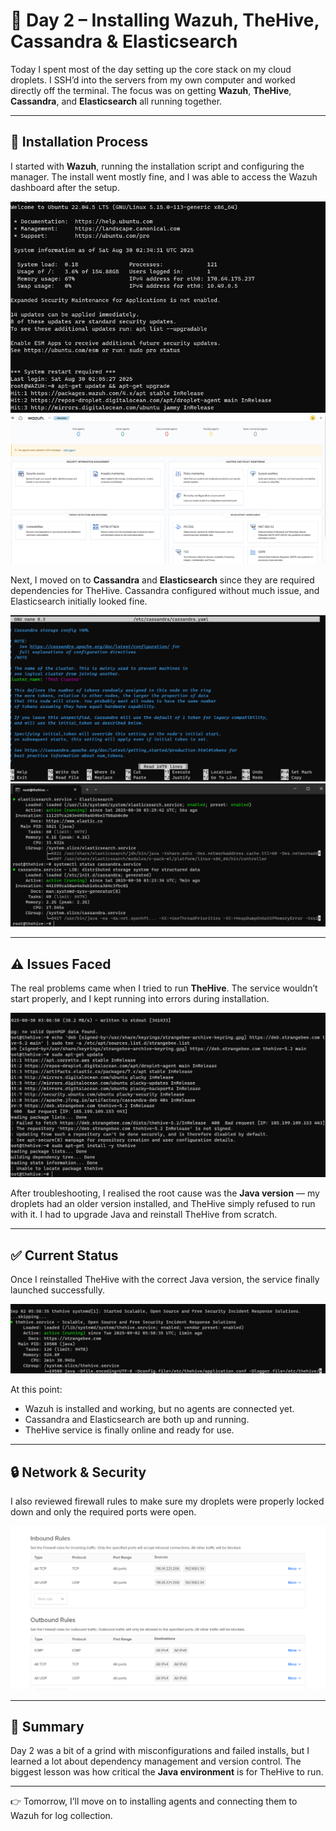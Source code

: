 # 📘 Day 2 – Installing Wazuh, TheHive, Cassandra & Elasticsearch  

Today I spent most of the day setting up the core stack on my cloud droplets. I SSH’d into the servers from my own computer and worked directly off the terminal. The focus was on getting **Wazuh**, **TheHive**, **Cassandra**, and **Elasticsearch** all running together.  

---

## 🔧 Installation Process  

I started with **Wazuh**, running the installation script and configuring the manager. The install went mostly fine, and I was able to access the Wazuh dashboard after the setup.  

![Wazuh Install](images/01installingwazuh.png)  
![Wazuh Dashboard](images/02wazuhdashboard.png)  

Next, I moved on to **Cassandra** and **Elasticsearch** since they are required dependencies for TheHive. Cassandra configured without much issue, and Elasticsearch initially looked fine.  

![Cassandra Config](images/04cassandraconfig.png)  
![Elasticsearch & Cassandra Status](images/05elasticsearchcassandrastatus.png)  

---

## ⚠️ Issues Faced  

The real problems came when I tried to run **TheHive**. The service wouldn’t start properly, and I kept running into errors during installation.  

![TheHive Install Error](images/03thehiveinstallerror.png)  

After troubleshooting, I realised the root cause was the **Java version** — my droplets had an older version installed, and TheHive simply refused to run with it. I had to upgrade Java and reinstall TheHive from scratch.  

---

## ✅ Current Status  

Once I reinstalled TheHive with the correct Java version, the service finally launched successfully.  

![TheHive Running](images/07thehiveservicerunning.png)  

At this point:  
- Wazuh is installed and working, but no agents are connected yet.  
- Cassandra and Elasticsearch are both up and running.  
- TheHive service is finally online and ready for use.  

---

## 🔒 Network & Security  

I also reviewed firewall rules to make sure my droplets were properly locked down and only the required ports were open.  

![Firewall Rules](images/10firewallrules.png)  

---

## 📌 Summary  

Day 2 was a bit of a grind with misconfigurations and failed installs, but I learned a lot about dependency management and version control. The biggest lesson was how critical the **Java environment** is for TheHive to run.  

---

👉 Tomorrow, I’ll move on to installing agents and connecting them to Wazuh for log collection.  
